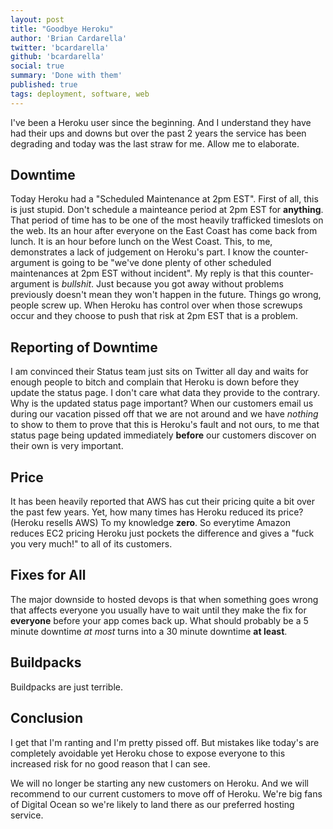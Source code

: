 ```yaml
---
layout: post
title: "Goodbye Heroku"
author: 'Brian Cardarella'
twitter: 'bcardarella'
github: 'bcardarella'
social: true
summary: 'Done with them'
published: true
tags: deployment, software, web
---
```


I've been a Heroku user since the beginning. And I understand they have
had their ups and downs but over the past 2 years the service has been
degrading and today was the last straw for me. Allow me to elaborate.

## Downtime

Today Heroku had a "Scheduled Maintenance at 2pm EST". First of all,
this is just stupid. Don't schedule a mainteance period at 2pm EST for
**anything**. That period of time has to be one of the most heavily
trafficked timeslots on the web. Its an hour after everyone on the East
Coast has come back from lunch. It is an hour before lunch on the West
Coast. This, to me, demonstrates a lack of judgement on Heroku's part. I
know the counter-argument is going to be "we've done plenty of other
scheduled maintenances at 2pm EST without incident". My reply is that
this counter-argument is *bullshit*. Just because you got away without
problems previously doesn't mean they won't happen in the future. Things
go wrong, people screw up. When Heroku has control over when those
screwups occur and they choose to push that risk at 2pm EST that is a
problem.

## Reporting of Downtime

I am convinced their Status team just sits on Twitter all day and waits
for enough people to bitch and complain that Heroku is down before they
update the status page. I don't care what data they provide to the
contrary. Why is the updated status page important? When our customers
email us during our vacation pissed off that we are not around and we
have *nothing* to show to them to prove that this is Heroku's fault and
not ours, to me that status page being updated immediately **before**
our customers discover on their own is very important.

## Price

It has been heavily reported that AWS has cut their pricing quite a bit
over the past few years. Yet, how many times has Heroku reduced its
price? (Heroku resells AWS) To my knowledge **zero**. So everytime Amazon
reduces EC2 pricing Heroku just pockets the difference and gives a "fuck
you very much!" to all of its customers.

## Fixes for All

The major downside to hosted devops is that when something goes wrong
that affects everyone you usually have to wait until they make the fix
for **everyone** before your app comes back up. What should probably be
a 5 minute downtime *at most* turns into a 30 minute downtime **at least**.

## Buildpacks

Buildpacks are just terrible.

## Conclusion

I get that I'm ranting and I'm pretty pissed off. But mistakes like
today's are completely avoidable yet Heroku chose to expose everyone to
this increased risk for no good reason that I can see.

We will no longer be starting any new customers on Heroku. And we will
recommend to our current customers to move off of Heroku. We're big fans
of Digital Ocean so we're likely to land there as our preferred hosting
service.

